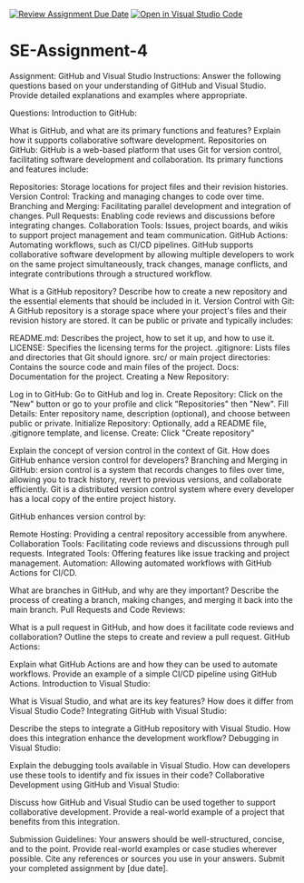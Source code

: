 [![Review Assignment Due Date](https://classroom.github.com/assets/deadline-readme-button-22041afd0340ce965d47ae6ef1cefeee28c7c493a6346c4f15d667ab976d596c.svg)](https://classroom.github.com/a/GvXCZgfk)
[![Open in Visual Studio Code](https://classroom.github.com/assets/open-in-vscode-2e0aaae1b6195c2367325f4f02e2d04e9abb55f0b24a779b69b11b9e10269abc.svg)](https://classroom.github.com/online_ide?assignment_repo_id=15314590&assignment_repo_type=AssignmentRepo)
# SE-Assignment-4
Assignment: GitHub and Visual Studio
Instructions:
Answer the following questions based on your understanding of GitHub and Visual Studio. Provide detailed explanations and examples where appropriate.

Questions:
Introduction to GitHub:

What is GitHub, and what are its primary functions and features? Explain how it supports collaborative software development.
Repositories on GitHub:
GitHub is a web-based platform that uses Git for version control, facilitating software development and collaboration. Its primary functions and features include:

Repositories: Storage locations for project files and their revision histories.
Version Control: Tracking and managing changes to code over time.
Branching and Merging: Facilitating parallel development and integration of changes.
Pull Requests: Enabling code reviews and discussions before integrating changes.
Collaboration Tools: Issues, project boards, and wikis to support project management and team communication.
GitHub Actions: Automating workflows, such as CI/CD pipelines.
GitHub supports collaborative software development by allowing multiple developers to work on the same project simultaneously, track changes, manage conflicts, and integrate contributions through a structured workflow.

What is a GitHub repository? Describe how to create a new repository and the essential elements that should be included in it.
Version Control with Git:
A GitHub repository is a storage space where your project's files and their revision history are stored. It can be public or private and typically includes:

README.md: Describes the project, how to set it up, and how to use it.
LICENSE: Specifies the licensing terms for the project.
.gitignore: Lists files and directories that Git should ignore.
src/ or main project directories: Contains the source code and main files of the project.
Docs: Documentation for the project.
Creating a New Repository:

Log in to GitHub: Go to GitHub and log in.
Create Repository: Click on the "New" button or go to your profile and click "Repositories" then "New".
Fill Details: Enter repository name, description (optional), and choose between public or private.
Initialize Repository: Optionally, add a README file, .gitignore template, and license.
Create: Click "Create repository"

Explain the concept of version control in the context of Git. How does GitHub enhance version control for developers?
Branching and Merging in GitHub:
ersion control is a system that records changes to files over time, allowing you to track history, revert to previous versions, and collaborate efficiently. Git is a distributed version control system where every developer has a local copy of the entire project history.

GitHub enhances version control by:

Remote Hosting: Providing a central repository accessible from anywhere.
Collaboration Tools: Facilitating code reviews and discussions through pull requests.
Integrated Tools: Offering features like issue tracking and project management.
Automation: Allowing automated workflows with GitHub Actions for CI/CD.

What are branches in GitHub, and why are they important? Describe the process of creating a branch, making changes, and merging it back into the main branch.
Pull Requests and Code Reviews:

What is a pull request in GitHub, and how does it facilitate code reviews and collaboration? Outline the steps to create and review a pull request.
GitHub Actions:

Explain what GitHub Actions are and how they can be used to automate workflows. Provide an example of a simple CI/CD pipeline using GitHub Actions.
Introduction to Visual Studio:

What is Visual Studio, and what are its key features? How does it differ from Visual Studio Code?
Integrating GitHub with Visual Studio:

Describe the steps to integrate a GitHub repository with Visual Studio. How does this integration enhance the development workflow?
Debugging in Visual Studio:

Explain the debugging tools available in Visual Studio. How can developers use these tools to identify and fix issues in their code?
Collaborative Development using GitHub and Visual Studio:

Discuss how GitHub and Visual Studio can be used together to support collaborative development. Provide a real-world example of a project that benefits from this integration.


Submission Guidelines:
Your answers should be well-structured, concise, and to the point.
Provide real-world examples or case studies wherever possible.
Cite any references or sources you use in your answers.
Submit your completed assignment by [due date].
